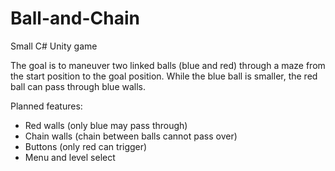 # Ball-and-Chain
Small C# Unity game

The goal is to maneuver two linked balls (blue and red) through a maze from the start position to the goal position.
While the blue ball is smaller, the red ball can pass through blue walls.

Planned features:
- Red walls (only blue may pass through)
- Chain walls (chain between balls cannot pass over)
- Buttons (only red can trigger)
- Menu and level select
